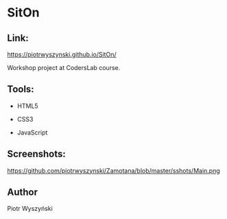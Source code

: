 # SitOn

## Link:

https://piotrwyszynski.github.io/SitOn/

Workshop project at CodersLab course.

## Tools:

- HTML5

- CSS3

- JavaScript

## Screenshots:

https://github.com/piotrwyszynski/Zamotana/blob/master/sshots/Main.png

## Author

Piotr Wyszyński
